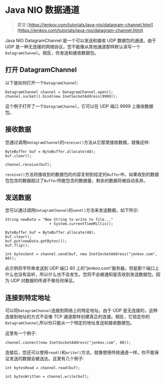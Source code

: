 # Java NIO 数据通道

> 原文:[https://jenkov.com/tutorials/java-nio/datagram-channel.html](https://jenkov.com/tutorials/java-nio/datagram-channel.html)

Java NIO DatagramChannel 是一个可以发送和接收 UDP 数据包的通道。由于 UDP 是一种无连接的网络协议，您不能像从其他通道那样默认读写一个`DatagramChannel`。相反，你发送和接收数据包。

## 打开 DatagramChannel

以下是如何打开一个`DatagramChannel`:

```
DatagramChannel channel = DatagramChannel.open();
channel.socket().bind(new InetSocketAddress(9999));

```

这个例子打开了一个`DatagramChannel`，它可以在 UDP 端口 9999 上接收数据包。

## 接收数据

您通过调用`DatagramChannel`的`receive()`方法从它那里接收数据，就像这样:

```
ByteBuffer buf = ByteBuffer.allocate(48);
buf.clear();

channel.receive(buf);

```

`receive()`方法将接收到的数据包的内容复制到给定的`Buffer`中。如果收到的数据包包含的数据超过了`Buffer`所能包含的数据量，剩余的数据将被自动丢弃。

## 发送数据

您可以通过调用`DatagramChannel`的`send()`方法来发送数据，如下所示:

```
String newData = "New String to write to file..."
                    + System.currentTimeMillis();

ByteBuffer buf = ByteBuffer.allocate(48);
buf.clear();
buf.put(newData.getBytes());
buf.flip();

int bytesSent = channel.send(buf, new InetSocketAddress("jenkov.com", 80));

```

此示例将字符串发送到 UDP 端口 80 上的“jenkov.com”服务器。但是那个端口上什么也没有监听，所以什么也不会发生。您将不会被通知是否收到发送数据包，因为 UDP 对数据的传递不做任何保证。

## 连接到特定地址

可以将`DatagramChannel`连接到网络上的特定地址。由于 UDP 是无连接的，这种连接到地址的方式不会像 TCP 通道那样创建真正的连接。相反，它锁定你的`DatagramChannel`,所以你只能从一个特定的地址发送和接收数据包。

这里有一个例子:

```
channel.connect(new InetSocketAddress("jenkov.com", 80));    

```

连接后，您还可以使用`read()`和`write()`方法，就像使用传统通道一样。你不能保证发送的数据会被送达。这里有几个例子:

```
int bytesRead = channel.read(buf);    

```

```
int bytesWritten = channel.write(buf);

```